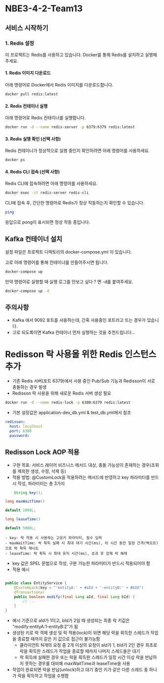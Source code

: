 # NBE3-4-2-Team13

## 서비스 시작하기

### 1. Redis 설정

이 프로젝트는 Redis를 사용하고 있습니다. Docker를 통해 Redis를 설치하고 실행해주세요.

#### 1. Redis 이미지 다운로드

아래 명령어로 Docker에서 Redis 이미지를 다운로드합니다.

```bash
docker pull redis:latest
```

#### 2. Redis 컨테이너 실행

아래 명령어로 Redis 컨테이너를 실행합니다.

```bash
docker run -d --name redis-server -p 6379:6379 redis:latest
```

#### 3. Redis 실행 확인 (선택 사항)

Redis 컨테이너가 정상적으로 실행 중인지 확인하려면 아래 명령어를 사용하세요.

```bash
docker ps
```

#### 4. Redis CLI 접속 (선택 사항)

Redis CLI에 접속하려면 아래 명령어를 사용하세요.

```bash
docker exec -it redis-server redis-cli
```

CLI에 접속 후, 간단한 명령어로 Redis가 정상 작동하는지 확인할 수 있습니다.

```bash
ping
```

응답으로 pong이 표시되면 정상 작동 중입니다.

## Kafka 컨테이너 설치

설정 파일은 프로젝트 디렉토리의 docker-compose.yml 이 있습니다.

고로 아래 명령어를 통해 컨테이너를 만들어주시면 됩니다.

```bash
docker-compose up 
```

만약 명령어로 실행할 때 실행 로그를 안보고 싶다 ? 면 -d를 붙여주세요.

```bash
docker-compose up -d
```

## 주의사항

- Kafka 에서 9092 포트를 사용하는데, 간혹 사용중인 포트라고 뜨는 경우가 있습니다.
- 고로 되도록이면 Kafka 컨테이너 먼저 실행하는 것을 추천드립니다...

# Redisson 락 사용을 위한 Redis 인스턴스 추가

- 기존 Redis 서버(포트 6379)에서 사용 중인 Pub/Sub 기능과 Redisson이 서로 충돌하는 경우 발생
- Redisson 락 사용을 위해 새로운 Redis 서버 생성 필요

```bash
docker run -d --name redis-lock -p 6380:6379 redis:latest
```

- 기본 설정값은 application-dev_db.yml & test_db.yml에서 참조

```yaml
redisson:
  host: localhost
  port: 6380
  password:
```

## Redisson Lock AOP 적용

- 구현 목표: 서비스 레이어 비즈니스 메서드 대상, 충돌 가능성이 존재하는 경우(조회를 제외한 생성, 수정, 삭제 등)
- 적용 방법: @CustomLock을 적용하려는 메서드에 반영하고 key 파라미터를 반드시 작성, 파라미터는 총 3가지

```java
    String key();

long maxWaitTime()

default 1000L;

long leaseTime()

default 5000L;
```

    - key: 락 적용 시 사용하는 고유키 파라미터, 필수 입력
    - maxWaitTime: 락 획득 실패 시 최대 대기 시간(ms), 이 시간 동안 일정 간격(백오프)으로 락 획득 재시도
    - leaseTime: 락 획득 시 최대 유지 시간(ms), 초과 후 강제 락 해제

- key 값은 SPEL 문법으로 작성, 구분 가능한 파라미터가 반드시 적용되어야 함
- 적용 예시

```java

public class EntityService {
    @CustomLock(key = "'entityA:' + #aId + '-entityB:' + #bId")
    @Transactional
    public boolean modify(final Long aId, final Long bId) {
        // ...
    }
} 
```

- 예시 기준으로 aId가 1이고, bId가 2일 때 생성되는 최종 락 키값은 "modify:entityA:1-entityB:2"가 됨
- 생성된 키로 락 객체 생성 및 락 적용(lock)이 되면 해당 락을 획득한 스레드가 작업을 종료할 때까지 같은 키 값으로 접근이 불가능함
    - 클라이언트 N개의 요청 중 2개 이상의 요청이 aId가 1, bId가 2인 경우 최초로 락을 획득한 스레드가 작업을 종료할 때까지 나머지 스레드들은 대기
    - 락 획득에 실패한 경우 또는 락을 획득한 스레드가 일정 시간 이상 락을 반납하지 못하는 경우를 대비해 maxWaitTime과 leaseTime을 사용
- 작업이 완료되면 락을 반납(unlock)하고 대기 중인 키가 같은 다른 스레드 중 하나가 락을 획득하고 작업을 수행함